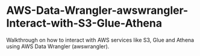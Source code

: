 # AWS-Data-Wrangler-awswrangler-Interact-with-S3-Glue-Athena
Walkthrough on how to interact with AWS services like S3, Glue and Athena using AWS Data Wrangler (awswrangler).
